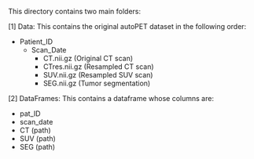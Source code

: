 This directory contains two main folders:

[1] Data: This contains the original autoPET dataset in the following order:
   - Patient_ID
      - Scan_Date
         - CT.nii.gz (Original CT scan)
         - CTres.nii.gz (Resampled CT scan)
         - SUV.nii.gz (Resampled SUV scan)
         - SEG.nii.gz (Tumor segmentation)
         
[2] DataFrames: This contains a dataframe whose columns are:
- pat_ID
- scan_date
- CT (path)
- SUV (path)
- SEG (path)
